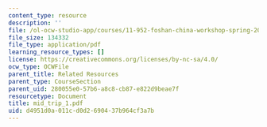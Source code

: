 ```yaml
---
content_type: resource
description: ''
file: /ol-ocw-studio-app/courses/11-952-foshan-china-workshop-spring-2004/d4951d0a011cd0d2690437b964cf3a7b_mid_trip_1.pdf
file_size: 134332
file_type: application/pdf
learning_resource_types: []
license: https://creativecommons.org/licenses/by-nc-sa/4.0/
ocw_type: OCWFile
parent_title: Related Resources
parent_type: CourseSection
parent_uid: 280055e0-57b6-a8c8-cb87-e822d9beae7f
resourcetype: Document
title: mid_trip_1.pdf
uid: d4951d0a-011c-d0d2-6904-37b964cf3a7b
---
```

